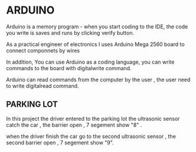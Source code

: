 # ARDUINO
Arduino is a memory program - when you start coding to the IDE, the code you write is saves and runs by clicking verify button.

As a practical engineer of electronics I uses Arduino Mega 2560 board to connect componnets by wires

In addition, You can use Arduino as a coding language, you can write commands to the board with digitalwrite command.

Arduino can read commands from the computer by the user , the user need to write digitalread command.
## PARKING LOT
 In this project the driver entered to the parking lot the ultrasonic sensor catch the car , the barrier open , 7 segement show "8" .
 
 when the driver finish the car go to the second ultrasonic sensor , the second barrier open , 7 segement show "9".

